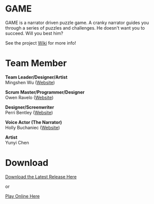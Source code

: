 # GAME
<p>GAME is a narrator driven puzzle game. A cranky narrator guides you through a series of puzzles and challenges. He doesn't want you to succeed. Will you best him?</p>

See the project [Wiki](https://github.com/sim2kid/GAME/wiki) for more info!



# Team Member
**Team Leader/Designer/Artist**<br>
Mingshen Wu ([Website](https://mingshenwu.myportfolio.com/))


**Scrum Master/Programmer/Designer**<br>
Owen Ravelo ([Website](https://simmgames.com))


**Designer/Screenwriter**<br>
Perri Bentley ([Website](https://perribentley.myportfolio.com/))


**Voice Actor (The Narrator)**<br>
Holly Buchaniec ([Website](https://johnbuchaniechoard.com/))


**Artist**<br>
Yunyi Chen



# Download
[Download the Latest Release Here](https://github.com/sim2kid/GAME/releases)<br>

or

[Play Online Here](https://simm.games/GAME/)

